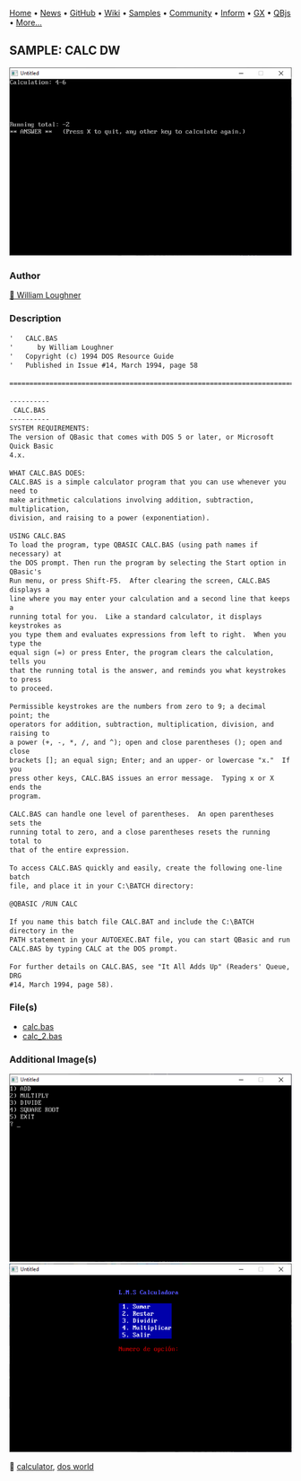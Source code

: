 [Home](https://qb64.com) • [News](../../news.md) • [GitHub](https://github.com/QB64Official/qb64) • [Wiki](https://github.com/QB64Official/qb64/wiki) • [Samples](../../samples.md) • [Community](../../community.md) • [Inform](../../inform.md) • [GX](../../gx.md) • [QBjs](../../qbjs.md) • [More...](../../more.md)

## SAMPLE: CALC DW

![screenshot.png](img/screenshot.png)

### Author

[🐝 William Loughner](../william-loughner.md) 

### Description

```text
'   CALC.BAS
'      by William Loughner
'   Copyright (c) 1994 DOS Resource Guide
'   Published in Issue #14, March 1994, page 58

==============================================================================

----------
 CALC.BAS
----------
SYSTEM REQUIREMENTS:
The version of QBasic that comes with DOS 5 or later, or Microsoft Quick Basic 
4.x.

WHAT CALC.BAS DOES:
CALC.BAS is a simple calculator program that you can use whenever you need to 
make arithmetic calculations involving addition, subtraction, multiplication, 
division, and raising to a power (exponentiation).

USING CALC.BAS
To load the program, type QBASIC CALC.BAS (using path names if necessary) at 
the DOS prompt. Then run the program by selecting the Start option in QBasic's 
Run menu, or press Shift-F5.  After clearing the screen, CALC.BAS displays a 
line where you may enter your calculation and a second line that keeps a 
running total for you.  Like a standard calculator, it displays keystrokes as 
you type them and evaluates expressions from left to right.  When you type the 
equal sign (=) or press Enter, the program clears the calculation, tells you 
that the running total is the answer, and reminds you what keystrokes to press 
to proceed.

Permissible keystrokes are the numbers from zero to 9; a decimal point; the 
operators for addition, subtraction, multiplication, division, and raising to 
a power (+, -, *, /, and ^); open and close parentheses (); open and close 
brackets []; an equal sign; Enter; and an upper- or lowercase "x."  If you 
press other keys, CALC.BAS issues an error message.  Typing x or X ends the 
program.

CALC.BAS can handle one level of parentheses.  An open parentheses sets the 
running total to zero, and a close parentheses resets the running total to 
that of the entire expression.

To access CALC.BAS quickly and easily, create the following one-line batch 
file, and place it in your C:\BATCH directory:

@QBASIC /RUN CALC

If you name this batch file CALC.BAT and include the C:\BATCH directory in the 
PATH statement in your AUTOEXEC.BAT file, you can start QBasic and run 
CALC.BAS by typing CALC at the DOS prompt.

For further details on CALC.BAS, see "It All Adds Up" (Readers' Queue, DRG 
#14, March 1994, page 58).
```

### File(s)

* [calc.bas](src/calc.bas)
* [calc_2.bas](src/calc_2.bas)

### Additional Image(s)

![ss1.png](img/ss1.png)
![ss2.png](img/ss2.png)

🔗 [calculator](../calculator.md), [dos world](../dos-world.md)
